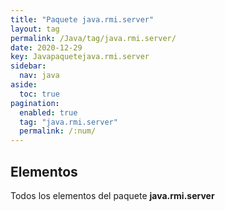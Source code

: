 ```yaml
---
title: "Paquete java.rmi.server"
layout: tag
permalink: /Java/tag/java.rmi.server/
date: 2020-12-29
key: Javapaquetejava.rmi.server
sidebar: 
  nav: java
aside: 
  toc: true
pagination: 
  enabled: true
  tag: "java.rmi.server"
  permalink: /:num/
---
```


<h2>Elementos</h2>
Todos los elementos del paquete <strong>java.rmi.server</strong>
